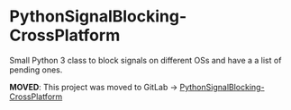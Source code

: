 # PythonSignalBlocking-CrossPlatform
Small Python 3 class to block signals on different OSs and have a a list of pending ones.

**MOVED**: This project was moved to GitLab -> [PythonSignalBlocking-CrossPlatform](https://gitlab.com/MatteoCampinoti94/PythonSignalBlocking-CrossPlatform)
